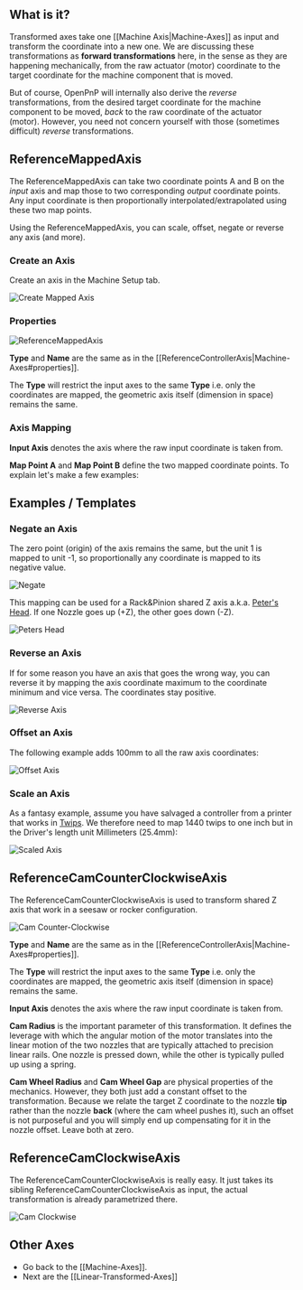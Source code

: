 ## What is it?

Transformed axes take one [[Machine Axis|Machine-Axes]] as input and transform the coordinate into a new one. We are discussing these transformations as **forward transformations** here, in the sense as they are happening mechanically, from the raw actuator (motor) coordinate to the target coordinate for the machine component that is moved. 

But of course, OpenPnP will internally also derive the _reverse_ transformations, from the desired target coordinate for the machine component to be moved, _back_ to the raw coordinate of the actuator (motor). However, you need not concern yourself with those (sometimes difficult) _reverse_ transformations. 

## ReferenceMappedAxis

The ReferenceMappedAxis can take two coordinate points A and B on the _input_ axis and map those to two corresponding _output_ coordinate points. Any input coordinate is then proportionally interpolated/extrapolated using these two map points. 

Using the ReferenceMappedAxis, you can scale, offset, negate or reverse any axis (and more). 

### Create an Axis

Create an axis in the Machine Setup tab.

![Create Mapped Axis](https://user-images.githubusercontent.com/9963310/95983710-67517280-0e22-11eb-9d90-ef4526970692.png)

### Properties

![ReferenceMappedAxis](https://user-images.githubusercontent.com/9963310/95984469-87cdfc80-0e23-11eb-9f43-2a83b906632e.png)

**Type** and **Name** are the same as in the [[ReferenceControllerAxis|Machine-Axes#properties]]. 

The **Type** will restrict the input axes to the same **Type** i.e. only the coordinates are mapped, the geometric axis itself (dimension in space) remains the same. 

### Axis Mapping

**Input Axis** denotes the axis where the raw input coordinate is taken from. 

**Map Point A** and **Map Point B** define the two mapped coordinate points. To explain let's make a few examples:

## Examples / Templates

### Negate an Axis

The zero point (origin) of the axis remains the same, but the unit 1 is mapped to unit -1, so proportionally any coordinate is mapped to its negative value. 

![Negate](https://user-images.githubusercontent.com/9963310/95986818-dcbf4200-0e26-11eb-82a2-c91fb1866b10.png)

This mapping can be used for a Rack&Pinion shared Z axis a.k.a. [Peter's Head](https://www.betztechnik.ca/store/p34/Pick_and_Place_head_-_dual_nozzle_-_OpenPnP_compatible.html#). If one Nozzle goes up (+Z), the other goes down (-Z).

![Peters Head](https://user-images.githubusercontent.com/9963310/95987574-e8f7cf00-0e27-11eb-9d89-4a538268eea3.png)

### Reverse an Axis

If for some reason you have an axis that goes the wrong way, you can reverse it by mapping the axis coordinate maximum to the coordinate minimum and vice versa. The coordinates stay positive.

![Reverse Axis](https://user-images.githubusercontent.com/9963310/95988924-dbdbdf80-0e29-11eb-9fcb-c5c91d9a3944.png)

### Offset an Axis

The following example adds 100mm to all the raw axis coordinates:

![Offset Axis](https://user-images.githubusercontent.com/9963310/95989202-3e34e000-0e2a-11eb-9b36-6d62f25ab7e9.png)

### Scale an Axis

As a fantasy example, assume you have salvaged a controller from a printer that works in [Twips](https://en.wikipedia.org/wiki/Twip). We therefore need to map 1440 twips to one inch but in the Driver's length unit Millimeters (25.4mm):

![Scaled Axis](https://user-images.githubusercontent.com/9963310/95990392-bcde4d00-0e2b-11eb-82d7-97d6c6337412.png)

## ReferenceCamCounterClockwiseAxis

The ReferenceCamCounterClockwiseAxis is used to transform shared Z axis that work in a seesaw or rocker configuration. 

![Cam Counter-Clockwise](https://user-images.githubusercontent.com/9963310/95992296-19426c00-0e2e-11eb-98d1-ddfdbdfd5f04.png) 

**Type** and **Name** are the same as in the [[ReferenceControllerAxis|Machine-Axes#properties]]. 

The **Type** will restrict the input axes to the same **Type** i.e. only the coordinates are mapped, the geometric axis itself (dimension in space) remains the same. 

**Input Axis** denotes the axis where the raw input coordinate is taken from. 

**Cam Radius** is the important parameter of this transformation. It defines the leverage with which the angular motion of the motor translates into the linear motion of the two nozzles that are typically attached to precision linear rails. One nozzle is pressed down, while the other is typically pulled up using a spring. 

**Cam Wheel Radius** and **Cam Wheel Gap** are physical properties of the mechanics. However, they both just add a constant offset to the transformation. Because we relate the target Z coordinate to the nozzle **tip** rather than the nozzle **back** (where the cam wheel pushes it), such an offset is not purposeful and you will simply end up compensating for it in the nozzle offset. Leave both at zero.

## ReferenceCamClockwiseAxis

The ReferenceCamCounterClockwiseAxis is really easy. It just takes its sibling ReferenceCamCounterClockwiseAxis as input, the actual transformation is already parametrized there.

![Cam Clockwise](https://user-images.githubusercontent.com/9963310/95994347-7808e500-0e30-11eb-9d85-f39405f5ea18.png)

## Other Axes

* Go back to the [[Machine-Axes]].
* Next are the [[Linear-Transformed-Axes]]
